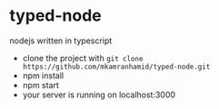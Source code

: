 # typed-node
nodejs written in typescript

- clone the project with `git clone https://github.com/mkamranhamid/typed-node.git`
- npm install
- npm start
- your server is running on localhost:3000
